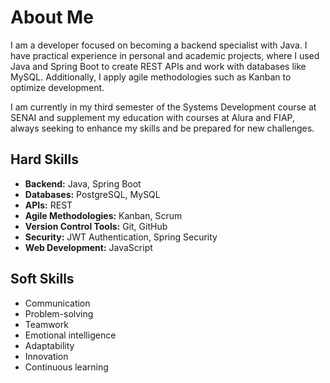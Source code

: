 # About Me

I am a developer focused on becoming a backend specialist with Java. I have practical experience in personal and academic projects, where I used Java and Spring Boot to create REST APIs and work with databases like MySQL. Additionally, I apply agile methodologies such as Kanban to optimize development.

I am currently in my third semester of the Systems Development course at SENAI and supplement my education with courses at Alura and FIAP, always seeking to enhance my skills and be prepared for new challenges.

## Hard Skills

- **Backend:** Java, Spring Boot
- **Databases:** PostgreSQL, MySQL
- **APIs:** REST
- **Agile Methodologies:** Kanban, Scrum
- **Version Control Tools:** Git, GitHub
- **Security:** JWT Authentication, Spring Security
- **Web Development:** JavaScript

## Soft Skills

- Communication
- Problem-solving
- Teamwork
- Emotional intelligence
- Adaptability
- Innovation
- Continuous learning
